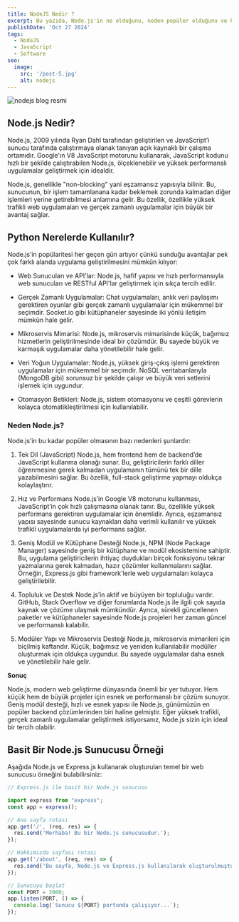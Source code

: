 ```yaml
---
title: NodeJS Nedir ?
excerpt: Bu yazıda, Node.js'in ne olduğunu, neden popüler olduğunu ve hangi alanlarda kullanıldığını inceleyeceğiz. Özellikle performans ve esneklik açısından Node.js'in sunduğu avantajlara değineceğiz.
publishDate: 'Oct 27 2024'
tags:
  - NodeJS
  - JavaScript
  - Software
seo:
  image:
    src: '/post-5.jpg'
    alt: nodejs
---
```


![nodejs blog resmi](/post-6.jpg)


## Node.js Nedir?

Node.js, 2009 yılında Ryan Dahl tarafından geliştirilen ve JavaScript’i sunucu tarafında çalıştırmaya olanak tanıyan açık kaynaklı bir çalışma ortamıdır. Google'ın V8 JavaScript motorunu kullanarak, JavaScript kodunu hızlı bir şekilde çalıştırabilen Node.js, ölçeklenebilir ve yüksek performanslı uygulamalar geliştirmek için idealdir.

Node.js, genellikle "non-blocking" yani eşzamansız yapısıyla bilinir. Bu, sunucunun, bir işlem tamamlanana kadar beklemek zorunda kalmadan diğer işlemleri yerine getirebilmesi anlamına gelir. Bu özellik, özellikle yüksek trafikli web uygulamaları ve gerçek zamanlı uygulamalar için büyük bir avantaj sağlar.

## Python Nerelerde Kullanılır?

Node.js’in popülaritesi her geçen gün artıyor çünkü sunduğu avantajlar pek çok farklı alanda uygulama geliştirilmesini mümkün kılıyor:

- Web Sunucuları ve API'lar: Node.js, hafif yapısı ve hızlı performansıyla web sunucuları ve RESTful API'lar geliştirmek için sıkça tercih edilir.

- Gerçek Zamanlı Uygulamalar: Chat uygulamaları, anlık veri paylaşımı gerektiren oyunlar gibi gerçek zamanlı uygulamalar için mükemmel bir seçimdir. Socket.io gibi kütüphaneler sayesinde iki yönlü iletişim mümkün hale gelir.

- Mikroservis Mimarisi: Node.js, mikroservis mimarisinde küçük, bağımsız hizmetlerin geliştirilmesinde ideal bir çözümdür. Bu sayede büyük ve karmaşık uygulamalar daha yönetilebilir hale gelir.

- Veri Yoğun Uygulamalar: Node.js, yüksek giriş-çıkış işlemi gerektiren uygulamalar için mükemmel bir seçimdir. NoSQL veritabanlarıyla (MongoDB gibi) sorunsuz bir şekilde çalışır ve büyük veri setlerini işlemek için uygundur.

- Otomasyon Betikleri: Node.js, sistem otomasyonu ve çeşitli görevlerin kolayca otomatikleştirilmesi için kullanılabilir.



### Neden Node.js?

Node.js’in bu kadar popüler olmasının bazı nedenleri şunlardır:

1. Tek Dil (JavaScript)
Node.js, hem frontend hem de backend’de JavaScript kullanma olanağı sunar. Bu, geliştiricilerin farklı diller öğrenmesine gerek kalmadan uygulamanın tümünü tek bir dille yazabilmesini sağlar. Bu özellik, full-stack geliştirme yapmayı oldukça kolaylaştırır.

2. Hız ve Performans
Node.js’in Google V8 motorunu kullanması, JavaScript’in çok hızlı çalışmasına olanak tanır. Bu, özellikle yüksek performans gerektiren uygulamalar için önemlidir. Ayrıca, eşzamansız yapısı sayesinde sunucu kaynakları daha verimli kullanılır ve yüksek trafikli uygulamalarda iyi performans sağlar.

3. Geniş Modül ve Kütüphane Desteği
Node.js, NPM (Node Package Manager) sayesinde geniş bir kütüphane ve modül ekosistemine sahiptir. Bu, uygulama geliştiricilerin ihtiyaç duydukları birçok fonksiyonu tekrar yazmalarına gerek kalmadan, hazır çözümler kullanmalarını sağlar. Örneğin, Express.js gibi framework'lerle web uygulamaları kolayca geliştirilebilir.

4. Topluluk ve Destek
Node.js’in aktif ve büyüyen bir topluluğu vardır. GitHub, Stack Overflow ve diğer forumlarda Node.js ile ilgili çok sayıda kaynak ve çözüme ulaşmak mümkündür. Ayrıca, sürekli güncellenen paketler ve kütüphaneler sayesinde Node.js projeleri her zaman güncel ve performanslı kalabilir.

5. Modüler Yapı ve Mikroservis Desteği
Node.js, mikroservis mimarileri için biçilmiş kaftandır. Küçük, bağımsız ve yeniden kullanılabilir modüller oluşturmak için oldukça uygundur. Bu sayede uygulamalar daha esnek ve yönetilebilir hale gelir.


**Sonuç**

Node.js, modern web geliştirme dünyasında önemli bir yer tutuyor. Hem küçük hem de büyük projeler için esnek ve performanslı bir çözüm sunuyor. Geniş modül desteği, hızlı ve esnek yapısı ile Node.js, günümüzün en popüler backend çözümlerinden biri haline gelmiştir. Eğer yüksek trafikli, gerçek zamanlı uygulamalar geliştirmek istiyorsanız, Node.js sizin için ideal bir tercih olabilir.


## Basit Bir Node.js Sunucusu Örneği

Aşağıda Node.js ve Express.js kullanarak oluşturulan temel bir web sunucusu örneğini bulabilirsiniz:

```js
// Express.js ile basit bir Node.js sunucusu

import express from "express";
const app = express();

// Ana sayfa rotası
app.get('/', (req, res) => {
  res.send('Merhaba! Bu bir Node.js sunucusudur.');
});

// Hakkımızda sayfası rotası
app.get('/about', (req, res) => {
  res.send('Bu sayfa, Node.js ve Express.js kullanılarak oluşturulmuştur.');
});

// Sunucuyu başlat
const PORT = 3000;
app.listen(PORT, () => {
  console.log(`Sunucu ${PORT} portunda çalışıyor...`);
});

```
